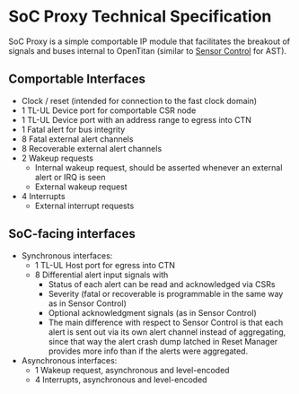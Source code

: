 # SoC Proxy Technical Specification

SoC Proxy is a simple comportable IP module that facilitates the breakout of signals and buses internal to OpenTitan (similar to [Sensor Control](../sensor_ctrl/README.md) for AST).

## Comportable Interfaces

- Clock / reset (intended for connection to the fast clock domain)
- 1 TL-UL Device port for comportable CSR node
- 1 TL-UL Device port with an address range to egress into CTN
- 1 Fatal alert for bus integrity
- 8 Fatal external alert channels
- 8 Recoverable external alert channels
- 2 Wakeup requests
  - Internal wakeup request, should be asserted whenever an external alert or IRQ is seen
  - External wakeup request
- 4 Interrupts
  - External interrupt requests

## SoC-facing interfaces

- Synchronous interfaces:
  - 1 TL-UL Host port for egress into CTN
  - 8 Differential alert input signals with
    - Status of each alert can be read and acknowledged via CSRs
    - Severity (fatal or recoverable is programmable in the same way as in Sensor Control)
    - Optional acknowledgment signals (as in Sensor Control)
    - The main difference with respect to Sensor Control is that each alert is sent out via its own alert channel instead of aggregating, since that way the alert crash dump latched in Reset Manager provides more info than if the alerts were aggregated.
- Asynchronous interfaces:
  - 1 Wakeup request, asynchronous and level-encoded
  - 4 Interrupts, asynchronous and level-encoded
